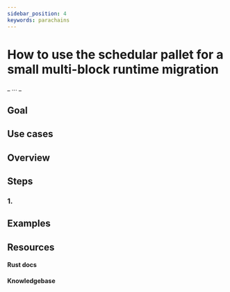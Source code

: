 ```yaml
---
sidebar_position: 4
keywords: parachains
---
```


# How to use the schedular pallet for a small multi-block runtime migration
_ ... _

## Goal


## Use cases

## Overview

## Steps

### 1.


## Examples

## Resources
#### Rust docs
#### Knowledgebase 
